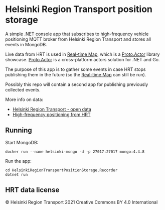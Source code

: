 # Helsinki Region Transport position storage

A simple .NET console app that subscribes to high-frequency vehicle positioning MQTT broker from Helsinki Region Transport and stores all events in MongoDB.

Live data from HRT is used in [Real-time Map](https://github.com/AsynkronIT/realtimemap), which is a [Proto.Actor](https://proto.actor/) library showcase. [Proto.Actor](https://proto.actor/) is a cross-platform actors solution for .NET and Go.

The purpose of this app is to gather some events in case HRT stops publishing them in the future (so the [Real-time Map](https://github.com/AsynkronIT/realtimemap) can still be run).

Possibly this repo will contain a second app for publishing previously collected events.

More info on data:
* [Helsinki Region Transport - open data](https://www.hsl.fi/en/hsl/open-data)
* [High-frequency positioning from HRT](https://digitransit.fi/en/developers/apis/4-realtime-api/vehicle-positions/)

## Running

Start MongoDB:

```
docker run --name helsinki-mongo -d -p 27017:27017 mongo:4.4.8
```

Run the app:

```
cd HelsinkiRegionTransportPositionStorage.Recorder
dotnet run
```

## HRT data license

© Helsinki Region Transport 2021
Creative Commons BY 4.0 International
